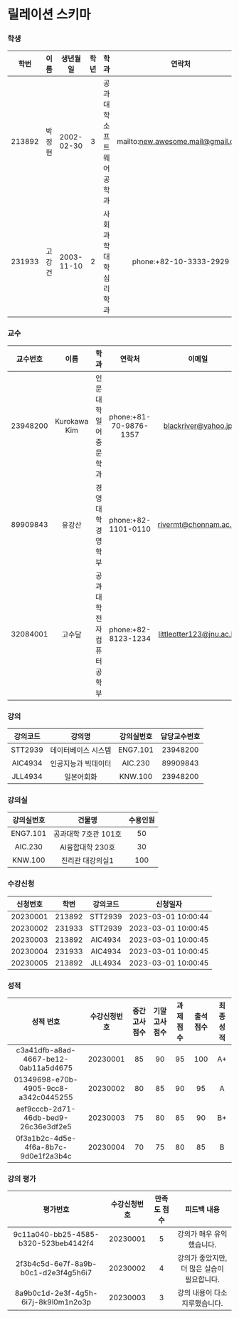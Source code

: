# 릴레이션 스키마

### 학생
| 학번 | 이름 | 생년월일 | 학년 | 학과 | 연락처 | 이메일 |
| :-: | :-: | :-: | :-: | :-: | :-: | :-: |
| 213892 | 박정현 | 2002-02-30 | 3 | 공과대학 소프트웨어공학과 | mailto:new.awesome.mail@gmail.com | new.awesome.mail@gmail.com |
| 231933 | 고강건 | 2003-11-10 | 2 | 사회과학대학 심리학과 | phone:+82-10-3333-2929 | strongman@naver.com |

### 교수
| 교수번호 | 이름 | 학과 | 연락처 | 이메일 |
| :-: | :-: | :-: | :-: | :-: |
| 23948200 | Kurokawa Kim | 인문대학 일어중문학과 | phone:+81-70-9876-1357 | blackriver@yahoo.jp |
| 89909843 | 유강산 | 경영대학 경영학부 | phone:+82-1101-0110 | rivermt@chonnam.ac.kr |
| 32084001 | 고수달 | 공과대학 전자컴퓨터공학부 | phone:+82-8123-1234 | littleotter123@jnu.ac.kr |

### 강의
| 강의코드 | 강의명 | 강의실번호 | 담당교수번호 |
| :-: | :-: | :-: | :-: |
| STT2939 | 데이터베이스 시스템 | ENG7.101 | 23948200 |
| AIC4934 | 인공지능과 빅데이터 | AIC.230 | 89909843 |
| JLL4934 | 일본어회화 | KNW.100 | 23948200 |

### 강의실
| 강의실번호 | 건물명 | 수용인원 |
| :-: | :-: | :-: |
| ENG7.101 | 공과대학 7호관 101호 | 50 |
| AIC.230 | AI융합대학 230호 | 30 |
| KNW.100 | 진리관 대강의실1 | 100 |

### 수강신청
| 신청번호 | 학번 | 강의코드 | 신청일자 |
| :-: | :-: | :-: | :-: |
| 20230001 | 213892 | STT2939 | 2023-03-01 10:00:44 |
| 20230002 | 231933 | STT2939 | 2023-03-01 10:00:45 |
| 20230003 | 213892 | AIC4934 | 2023-03-01 10:00:45 |
| 20230004 | 231933 | AIC4934 | 2023-03-01 10:00:45 |
| 20230005 | 213892 | JLL4934 | 2023-03-01 10:00:45 |

### 성적
| 성적 번호 | 수강신청번호 | 중간고사 점수 | 기말고사 점수 | 과제 점수 | 출석 점수 | 최종 성적 |
| :-: | :-: | :-: | :-: | :-: | :-: | :-: |
| c3a41dfb-a8ad-4667-be12-0ab11a5d4675 | 20230001 | 85 | 90 | 95 | 100 | A+ |
| 01349698-e70b-4905-9cc8-a342c0445255 | 20230002 | 80 | 85 | 90 | 95 | A |
| aef9cccb-2d71-46db-bed9-26c36e3df2e5 | 20230003 | 75 | 80 | 85 | 90 | B+ |
| 0f3a1b2c-4d5e-4f6a-8b7c-9d0e1f2a3b4c | 20230004 | 70 | 75 | 80 | 85 | B |

### 강의 평가
| 평가번호 | 수강신청번호 | 만족도 점수 | 피드백 내용 |
| :-: | :-: | :-: | :-: |
| 9c11a040-bb25-4585-b320-523beb4142f4 | 20230001 | 5 | 강의가 매우 유익했습니다. |
| 2f3b4c5d-6e7f-8a9b-b0c1-d2e3f4g5h6i7 | 20230002 | 4 | 강의가 좋았지만, 더 많은 실습이 필요합니다. |
| 8a9b0c1d-2e3f-4g5h-6i7j-8k9l0m1n2o3p | 20230003 | 3 | 강의 내용이 다소 지루했습니다. |
